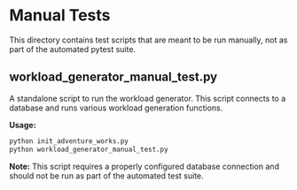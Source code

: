 # Manual Tests

This directory contains test scripts that are meant to be run manually, not as part of the automated pytest suite.

## workload_generator_manual_test.py

A standalone script to run the workload generator. This script connects to a database and runs various workload generation functions.

**Usage:**
```bash
python init_adventure_works.py
python workload_generator_manual_test.py
```

**Note:** This script requires a properly configured database connection and should not be run as part of the automated test suite.
